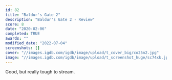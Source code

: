 ```yaml
---
id: 82
title: "Baldur's Gate 2"
description: "Baldur's Gate 2 - Review"
score: 8
date: "2020-02-06"
completed: TRUE
awards: ""
modified_date: "2022-07-04"
screenshots: []
cover: "//images.igdb.com/igdb/image/upload/t_cover_big/co25n2.jpg"
image: "//images.igdb.com/igdb/image/upload/t_screenshot_huge/sc74xk.jpg"
---
```

Good, but really tough to stream.